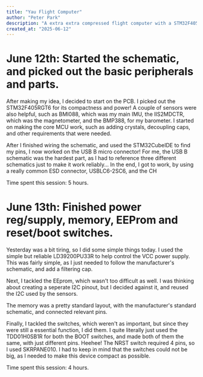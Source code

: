 ```yaml
---
title: "Yau Flight Computer"
author: "Peter Park"
description: "A extra extra compressed flight computer with a STM32F405RGT6!"
created_at: "2025-06-12"
---
```



# June 12th: Started the schematic, and picked out the basic peripherals and parts.

After making my idea, I decided to start on the PCB. I picked out the STM32F405RGT6 for its compactness and power!
A couple of sensors were also helpful, such as BMI088, which was my main IMU, the IIS2MDCTR, which was the magnetometer,
and the BMP388, for my barometer. I started on making the core MCU work, such as adding crystals, decoupling caps, and
other requirements that were needed. 

After I finished wiring the schematic, and used the STM32CubeIDE to find my pins, I now worked on the USB B micro connector! 
For me, the USB B schematic was the hardest part, as I had to reference three different schematics just to make it work reliably... In the end, I got to work, by using a really common ESD connector, USBLC6-2SC6, and the CH

Time spent this session: 5 hours.

# June 13th: Finished power reg/supply, memory, EEProm and reset/boot switches.

Yesterday was a bit tiring, so I did some simple things today. I used the simple but reliable LD39200PU33R to help control the VCC power supply. This was fairly simple, as I just needed to follow the manufacturer's schematic, and add a filtering cap. 

Next, I tackled the EEprom, which wasn't too difficult as well. I was thinking about creating a seperate I2C pinout, but I decided against it, and reused the I2C used by the sensors. 

The memory was a pretty standard layout, with the manufacturer's standard schematic, and connected relevant pins.

Finally, I tackled the switches, which weren't as important, but since they were still a essential function, I did them. 
I quite literally just used the TDD01H0SB1R for both the BOOT switches, and made both of them the same, with just different pins. Heehee! The NRST switch required 4 pins, so I used SKRPANE010. I had to keep in mind that the switches could not be big, as I needed to make this device compact as possible.

Time spent this session: 4 hours.